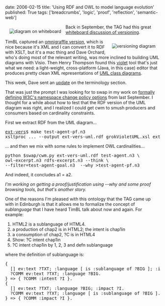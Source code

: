 date: 2006-02-15
title: 'Using RDF and OWL to model language evolution'
published: True
tags: ['breadcrumbs', 'logic', 'proof', 'reflection', 'semantic-web']

<p> <a href="http://www.w3.org/2001/tag/2005/09/20-whiteoard/"><img style="margin: 1em" src="https://www.w3.org/2001/tag/2005/09/20-whiteoard/20050922-093038.jpg-tmb.jpg" alt="diagram on whiteboard" align="left" /></a> Back in September, the TAG had this great <a href="http://www.w3.org/2001/tag/2005/09/22-tagmem-minutes.html#item02">whiteboard discussion of versioning</a>. </p>  <p> <img style="margin: 1em" src="https://www.w3.org/2001/tag/2005/09/22-diagram1.png" alt="versioning diagram" align="right" /> TimBL captured an <a href="http://www.w3.org/2001/tag/2005/09/22-diagram1.graffle">omnigraffle version</a>, which is nice because it&#39;s XML and I can convert it to RDF with XSLT, but it&#39;s a mac thing and Dave Orchard, who&#39;s doing most of the relevant writing, was more inclined to building UML diagrams with Visio. Then Henry Thompson found this <a href="http://www.horstmann.com/violet/">violet</a> tool that&#39;s just what we need: a light-weight, cross-platform (Java, in this case) editor that produces pretty clean XML representations of <a href="http://en.wikipedia.org/wiki/Class_diagram">UML class diagrams</a>.</p>   <p>This week, Dave sent an <a href="http://lists.w3.org/Archives/Public/public-xml-versioning/2006Feb/0000.html">update</a> on the terminology section.</p>  <p>That was just the prompt I was looking for to swap in my work on <a href="http://lists.w3.org/Archives/Public/public-swbp-wg/2005Sep/0136">formally defining W3C&#39;s namespace change policy options</a> from last September. I thought for a while about how to test that the RDF version of the UML diagram was right, and I realized I could get cwm to smush producers and consumers based on cardinality constraints.</p>  <p>First we extract RDF from the UML diagram...</p> <pre><a href="http://www.w3.org/2001/tag/2006/ext-vers/">ext-vers</a>$ make test-agent-pf.n3<br />xsltproc ... --output ext-vers-uml.rdf grokVioletUML.xsl ext-vers-uml.violet<br /></pre>  <p>... and then we mix with some rules to implement OWL cardinalities...</p>  <pre>python $swap/cwm.py ext-vers-uml.rdf test-agent.n3 \<br />owl-excerpt.n3 rdfs-excerpt.n3 --think \<br />--filter=test-agent-goal.n3  --why &gt;test-agent-pf.n3<br /></pre>  <p>And indeed, it concludes a1 = a2.</p>  <p><em>I&#39;m working on getting a proof/justification using --why and some proof browsing tools, but that&#39;s another story.</em></p>   <p>One of the reasons I&#39;m pleased with this ontology that the TAG came up with in Edinburgh is that it allows me to formalize the concept of <em>sublanguage</em> that I have heard TimBL talk about now and again. For example:</p>  <ol>   <li> HTML2 is a sublanguage of HTML4.</li>   <li> a production of chap2 is in HTML2; the intent is chap1in</li>   <li> a consumption of chap2, ?C is in HTML4</li>   <li> Show: ?C intent chap1in</li>   <li> ?C intent chap1in by 1, 2, 3 and defn sublanguage</li> </ol>  where the definition of sublanguage is:  <pre>{<br />  [] ev:text ?TXT; :language [ is :sublanguage of ?BIG ]; :intent ?I.<br />  ?COMM ev:text ?TXT; :language ?BIG.<br />} =&gt; { ?COMM :intent ?I }.<br />{<br />  [] ev:text ?TXT; :language ?BIG; :impact ?I.<br />  ?COMM ev:text ?TXT; :language [ is :sublanguage of ?BIG ].<br />} =&gt; { ?COMM :impact ?I }.<br /></pre>  
